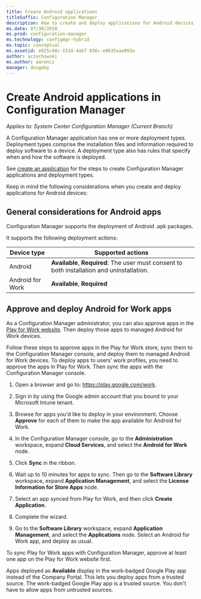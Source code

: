 ```yaml
---
title: Create Android applications
titleSuffix: Configuration Manager
description: How to create and deploy applications for Android devices in Configuration Manager.
ms.date: 07/30/2018
ms.prod: configuration-manager
ms.technology: configmgr-hybrid
ms.topic: conceptual
ms.assetid: e025c48c-1514-4ab7-836c-e0635aaa993a
author: aczechowski
ms.author: aaroncz
manager: dougeby
---
```


# Create Android applications in Configuration Manager

*Applies to: System Center Configuration Manager (Current Branch)*

A Configuration Manager application has one or more deployment types. Deployment types comprise the installation files and information required to deploy software to a device. A deployment type also has rules that specify when and how the software is deployed.  

See [create an application](/sccm/apps/deploy-use/create-applications#bkmk_create) for the steps to create Configuration Manager applications and deployment types. 

Keep in mind the following considerations when you create and deploy applications for Android devices:  



## General considerations for Android apps

Configuration Manager supports the deployment of Android .apk packages. 

It supports the following deployment actions:

|Device type|Supported actions|
|-|-|
|Android|**Available**, **Required**: The user must consent to both installation and uninstallation.|
|Android for Work |**Available**, **Required** |



## Approve and deploy Android for Work apps

As a Configuration Manager administrator, you can also approve apps in the [Play for Work website](https://play.google.com/work). Then deploy those apps to managed Android for Work devices.

Follow these steps to approve apps in the Play for Work store, sync them to the Configuration Manager console, and deploy them to managed Android for Work devices. To deploy apps to users' work profiles, you need to approve the apps in Play for Work. Then sync the apps with the Configuration Manager console.

1. Open a browser and go to: https://play.google.com/work.  

2. Sign in by using the Google admin account that you bound to your Microsoft Intune tenant.  

3. Browse for apps you'd like to deploy in your environment. Choose **Approve** for each of them to make the app available for Android for Work.  

4. In the Configuration Manager console, go to the **Administration** workspace, expand **Cloud Services**, and select the **Android for Work** node.  

5. Click **Sync** in the ribbon.  

6. Wait up to 10 minutes for apps to sync. Then go to the **Software Library** workspace, expand **Application Management**, and select the **License Information for Store Apps** node.  

7. Select an app synced from Play for Work, and then click **Create Application**.  

8. Complete the wizard.  

9. Go to the **Software Library** workspace, expand **Application Management**, and select the **Applications** node. Select an Android for Work app, and deploy as usual.  

To sync Play for Work apps with Configuration Manager, approve at least one app on the Play for Work website first.

Apps deployed as **Available** display in the work-badged Google Play app instead of the Company Portal. This lets you deploy apps from a trusted source. The work-badged Google Play app is a trusted source. You don't have to allow apps from untrusted sources.
